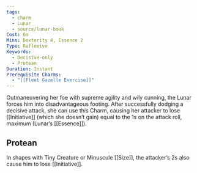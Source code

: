```yaml
---
tags:
  - charm
  - Lunar
  - source/lunar-book
Cost: 6m
Mins: Dexterity 4, Essence 2
Type: Reflexive
Keywords:
  - Decisive-only
  - Protean
Duration: Instant
Prerequisite Charms:
  - "[[Fleet Gazelle Exercise]]"
---
```

Outmaneuvering her foe with supreme agility and wily cunning, the Lunar forces him into disadvantageous footing. After successfully dodging a decisive attack, she can use this Charm, causing her attacker to lose [[Initiative]] (which she doesn’t gain) equal to the 1s on the attack roll, maximum (Lunar’s [[Essence]]). 
## Protean 

In shapes with Tiny Creature or Minuscule [[Size]], the attacker’s 2s also cause him to lose [[Initiative]].
